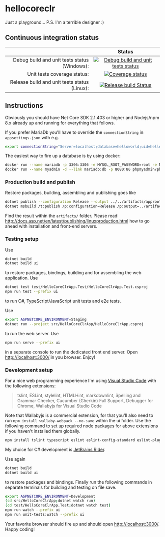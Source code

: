 # hellocoreclr

Just a playground...
P.S. I'm a terrible designer :)

## Continuous integration status

|  | Status |
| ---: | :---: |
| Debug build and unit tests status (Windows): | [![Debug build and unit tests status](https://ci.appveyor.com/api/projects/status/jpbt7swu8jaiuxa6/branch/master?svg=true)](https://ci.appveyor.com/project/jp7677/hellocoreclr/branch/master) |
| Unit tests coverage status: | [![Coverage status](https://codecov.io/gh/jp7677/hellocoreclr/branch/master/graph/badge.svg)](https://codecov.io/gh/jp7677/hellocoreclr) |
| Release build and unit tests status (Linux): | [![Release build Status](https://travis-ci.org/jp7677/hellocoreclr.svg?branch=master)](https://travis-ci.org/jp7677/hellocoreclr) |

## Instructions

Obviously you should have Net Core SDK 2.1.403 or higher and Nodejs/npm 8.x already up and running for everything that follows.

If you prefer MariaDb you'll have to override the `connectionString` in `appsettings.json` with e.g.

```bash
export connectionString="Server=localhost;database=helloworld;uid=helloworld;pwd=helloworld;"
```

The easiest way to fire up a database is by using docker:

```bash
docker run --name mariadb -p 3306:3306 -e MYSQL_ROOT_PASSWORD=root -e MYSQL_DATABASE=helloworld -e MYSQL_USER=helloworld -e MYSQL_PASSWORD=helloworld -d mariadb --character-set-server=utf8mb4 --collation-server=utf8mb4_unicode_ci
docker run --name myadmin -d --link mariadb:db -p 8080:80 phpmyadmin/phpmyadmin
```

### Production build and publish

Restore packages, building, assembling and publishing goes like

```bash
dotnet publish --configuration Release --output ../../artifacts/approot src/HelloCoreClrApp
dotnet msbuild /t:publish /p:configuration=Release /p:output=../artifacts/wwwroot ui
```

Find the result within the ```artifacts/``` folder. Please read <http://docs.asp.net/en/latest/publishing/linuxproduction.html> how to go ahead with installation and front-end servers.

### Testing setup

Use

```bash
dotnet build
dotnet build ui
```

to restore packages, bindings, building and for assembling the web application. Use

```bash
dotnet test test/HelloCoreClrApp.Test/HelloCoreClrApp.Test.csproj
npm run test --prefix ui
```

to run C#, TypeScript/JavaScript unit tests and e2e tests.

Use

```bash
export ASPNETCORE_ENVIRONMENT=Staging
dotnet run --project src/HelloCoreClrApp/HelloCoreClrApp.csproj
```

to run the web server. Use

```bash
npm run serve --prefix ui
```

in a separate console to run the dedicated front end server. Open <http://localhost:3000/> in you browser. Enjoy!

### Development setup

For a nice web programming experience I'm using [Visual Studio Code](https://code.visualstudio.com/) with the following extensions:
> tslint, ESLint, stylelint, HTMLHint, markdownlint, Spelling and Grammar Checker, Cucumber (Gherkin) Full Support, Debugger for Chrome, Wallabyjs for Visual Studio Code

Note that Wallabyjs is a commercial extension, for that you'll also need to run `npm install wallaby-webpack --no-save` within the ui folder.
Use the following command to set up required node packages for above extensions if you haven't installed them globally.

```bash
npm install tslint typescript eslint eslint-config-standard eslint-plugin-node eslint-plugin-import eslint-plugin-standard eslint-plugin-promise stylelint stylelint-config-standard htmlhint
```

My choice for C# development is [JetBrains Rider](https://www.jetbrains.com/rider/).

Use again

```bash
dotnet build
dotnet build ui
```

to restore packages and bindings. Finally run the following commands in separate terminals for building and testing on file save.

```bash
export ASPNETCORE_ENVIRONMENT=Development
(cd src/HelloCoreClrApp;dotnet watch run)
(cd test/HelloCoreClrApp.Test;dotnet watch test)
npm run watch --prefix ui
npm run unit-tests:watch --prefix ui
```

Your favorite browser should fire up and should open <http://localhost:3000/>. Happy coding!
